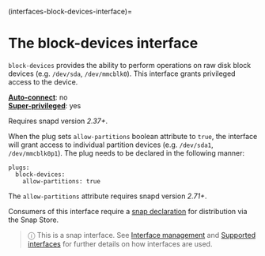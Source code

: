 (interfaces-block-devices-interface)=
# The block-devices interface

`block-devices` provides the ability to perform operations on raw disk block devices (e.g. `/dev/sda`, `/dev/mmcblk0`). This interface grants privileged access to the device.

**[Auto-connect](/t/interface-management/6154#heading--auto-connections)**: no</br>
**[Super-privileged](/)**: yes</br>

Requires snapd version _2.37+_.

When the plug sets `allow-partitions` boolean attribute to `true`, the interface will grant access to individual partition devices (e.g. `/dev/sda1`, `/dev/mmcblk0p1`). The plug needs to be declared in the following manner:

```
plugs:
  block-devices:
    allow-partitions: true
```
The `allow-partitions` attribute requires snapd version *2.71+*.

Consumers of this interface require a [snap declaration](https://forum.snapcraft.io/t/process-for-aliases-auto-connections-and-tracks/455/) for distribution via the Snap Store.

> ⓘ  This is a snap interface. See [Interface management](/) and [Supported interfaces](/interfaces/index) for further details on how interfaces are used.

